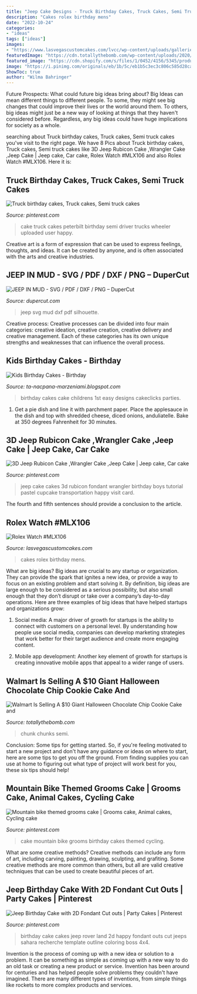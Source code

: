 ```yaml
---
title: "Jeep Cake Designs - Truck Birthday Cakes, Truck Cakes, Semi Truck Cakes"
description: "Cakes rolex birthday mens"
date: "2022-10-24"
categories:
- "ideas"
tags: ["ideas"]
images:
- "https://www.lasvegascustomcakes.com/lvcc/wp-content/uploads/galleries/mens/MLX106-rolex-watch.jpg"
featuredImage: "https://cdn.totallythebomb.com/wp-content/uploads/2020/10/IMG_5292-1-2048x1152.jpeg"
featured_image: "https://cdn.shopify.com/s/files/1/0452/4156/5345/products/JeepDirt1_530x@2x.jpg?v=1605645411"
image: "https://i.pinimg.com/originals/eb/1b/5c/eb1b5c3ec3c806c585d28ca335a59532.jpg"
ShowToc: true
author: "Wilma Bahringer"
---
```



Future Prospects: What could future big ideas bring about?
Big Ideas can mean different things to different people. To some, they might see big changes that could improve their lives or the world around them. To others, big ideas might just be a new way of looking at things that they haven't considered before. Regardless, any big ideas could have huge implications for society as a whole.

	

		
searching about Truck birthday cakes, Truck cakes, Semi truck cakes you've visit to the right page. We have 8 Pics about Truck birthday cakes, Truck cakes, Semi truck cakes like 3D Jeep Rubicon Cake ,Wrangler Cake ,Jeep Cake | Jeep cake, Car cake, Rolex Watch #MLX106 and also Rolex Watch #MLX106. Here it is:
		
    
## Truck Birthday Cakes, Truck Cakes, Semi Truck Cakes

<img loading=lazy src="https://i.pinimg.com/originals/eb/1b/5c/eb1b5c3ec3c806c585d28ca335a59532.jpg" onerror="this.onerror=null;this.src='https://tse4.mm.bing.net/th?id=OIP.MAWO8uPDbRS5raXJKCiRtAHaJ4&amp;pid=15.1';" alt="Truck birthday cakes, Truck cakes, Semi truck cakes">

_Source: pinterest.com_

>cake truck cakes peterbilt birthday semi driver trucks wheeler uploaded user happy. 

	

Creative art is a form of expression that can be used to express feelings, thoughts, and ideas. It can be created by anyone, and is often associated with the arts and creative industries.

    
## JEEP IN MUD - SVG / PDF / DXF / PNG – DuperCut

<img loading=lazy src="https://cdn.shopify.com/s/files/1/0452/4156/5345/products/JeepDirt1_530x@2x.jpg?v=1605645411" onerror="this.onerror=null;this.src='https://tse1.mm.bing.net/th?id=OIP.G_TzPDI6pLOGtiValt13XAHaHa&amp;pid=15.1';" alt="JEEP IN MUD - SVG / PDF / DXF / PNG – DuperCut">

_Source: dupercut.com_

>jeep svg mud dxf pdf silhouette. 

	

Creative process:
Creative processes can be divided into four main categories: creative ideation, creative creation, creative delivery and creative management. Each of these categories has its own unique strengths and weaknesses that can influence the overall process.

    
## Kids Birthday Cakes - Birthday

<img loading=lazy src="https://3.bp.blogspot.com/-hlfCgS8lwcw/VtJEErsl0hI/AAAAAAAABMw/yrXdpY_HPJE/s1600/Kids-Birthday-Cake-Pictures.jpg" onerror="this.onerror=null;this.src='https://tse2.mm.bing.net/th?id=OIP.un-FoZgBy0oUcC2f_N_-lQHaJ9&amp;pid=15.1';" alt="Kids Birthday Cakes - Birthday">

_Source: ta-nacpana-marzeniami.blogspot.com_

>birthday cakes cake childrens 1st easy designs cakeclicks parties. 

	

1. Get a pie dish and line it with parchment paper. Place the applesauce in the dish and top with shredded cheese, diced onions, anduliatelle. Bake at 350 degrees Fahrenheit for 30 minutes.

    
## 3D Jeep Rubicon Cake ,Wrangler Cake ,Jeep Cake | Jeep Cake, Car Cake

<img loading=lazy src="https://i.pinimg.com/736x/45/5b/82/455b827ac15fab3bba739037712c1984--jeep-rubicon-jeep-cake.jpg" onerror="this.onerror=null;this.src='https://tse1.mm.bing.net/th?id=OIP.fqOWPiqsZCqVectsHkROagHaJ3&amp;pid=15.1';" alt="3D Jeep Rubicon Cake ,Wrangler Cake ,Jeep Cake | Jeep cake, Car cake">

_Source: pinterest.com_

>jeep cake cakes 3d rubicon fondant wrangler birthday boys tutorial pastel cupcake transportation happy visit card. 

	

The fourth and fifth sentences should provide a conclusion to the article.

    
## Rolex Watch #MLX106

<img loading=lazy src="https://www.lasvegascustomcakes.com/lvcc/wp-content/uploads/galleries/mens/MLX106-rolex-watch.jpg" onerror="this.onerror=null;this.src='https://tse2.mm.bing.net/th?id=OIP.K1iv93SO-UI8zaKG_omdlAHaI5&amp;pid=15.1';" alt="Rolex Watch #MLX106">

_Source: lasvegascustomcakes.com_

>cakes rolex birthday mens. 

	

What are big ideas?
Big ideas are crucial to any startup or organization. They can provide the spark that ignites a new idea, or provide a way to focus on an existing problem and start solving it. By definition, big ideas are large enough to be considered as a serious possibility, but also small enough that they don’t disrupt or take over a company’s day-to-day operations. Here are three examples of big ideas that have helped startups and organizations grow:
1. Social media: A major driver of growth for startups is the ability to connect with customers on a personal level. By understanding how people use social media, companies can develop marketing strategies that work better for their target audience and create more engaging content.

2. Mobile app development: Another key element of growth for startups is creating innovative mobile apps that appeal to a wider range of users.

    
## Walmart Is Selling A $10 Giant Halloween Chocolate Chip Cookie Cake And

<img loading=lazy src="https://cdn.totallythebomb.com/wp-content/uploads/2020/10/IMG_5292-1-2048x1152.jpeg" onerror="this.onerror=null;this.src='https://tse4.mm.bing.net/th?id=OIP.sb0vTw4GggZSoQNHDuCAPwHaEK&amp;pid=15.1';" alt="Walmart Is Selling A $10 Giant Halloween Chocolate Chip Cookie Cake and">

_Source: totallythebomb.com_

>chunk chunks semi. 

	

Conclusion: Some tips for getting started.
So, if you're feeling motivated to start a new project and don't have any guidance or ideas on where to start, here are some tips to get you off the ground. From finding supplies you can use at home to figuring out what type of project will work best for you, these six tips should help!

    
## Mountain Bike Themed Grooms Cake | Grooms Cake, Animal Cakes, Cycling Cake

<img loading=lazy src="https://i.pinimg.com/736x/89/b9/af/89b9afc62672ca2c3f8b55b6ed7de783--mountain-bike-cake-th-birthday.jpg" onerror="this.onerror=null;this.src='https://tse4.mm.bing.net/th?id=OIP.4WDoFqrLhecucfhWduh_HgHaJ3&amp;pid=15.1';" alt="Mountain bike themed grooms cake | Grooms cake, Animal cakes, Cycling cake">

_Source: pinterest.com_

>cake mountain bike grooms birthday cakes themed cycling. 

	

What are some creative methods?
Creative methods can include any form of art, including carving, painting, drawing, sculpting, and grafiting. Some creative methods are more common than others, but all are valid creative techniques that can be used to create beautiful pieces of art.

    
## Jeep Birthday Cake With 2D Fondant Cut Outs | Party Cakes | Pinterest

<img loading=lazy src="https://s-media-cache-ak0.pinimg.com/736x/d3/0a/0f/d30a0fa15824ec870f8a8f2771504c1d.jpg" onerror="this.onerror=null;this.src='https://tse2.mm.bing.net/th?id=OIP.AlAcVQ20lSqEq9CC3vWVFgHaFt&amp;pid=15.1';" alt="Jeep Birthday Cake with 2D Fondant Cut outs | Party Cakes | Pinterest">

_Source: pinterest.com_

>birthday cake cakes jeep rover land 2d happy fondant outs cut jeeps sahara recherche template outline coloring boss 4x4. 

	

Invention is the process of coming up with a new idea or solution to a problem. It can be something as simple as coming up with a new way to do an old task or creating a new product or service. Invention has been around for centuries and has helped people solve problems they couldn't have imagined. There are many different types of inventions, from simple things like rockets to more complex products and services.

